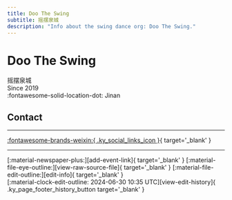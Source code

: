 ```yaml
---
title: Doo The Swing
subtitle: 摇摆泉城
description: "Info about the swing dance org: Doo The Swing."
---
```


# Doo The Swing

摇摆泉城  
Since 2019  
:fontawesome-solid-location-dot: Jinan  


## Contact


---

 [:fontawesome-brands-weixin:{ .ky_social_links_icon }](# "DooTheSwing摇摆泉城"){ target='_blank' }

---

<div class="ky_page_footer" markdown>
<div class="ky_page_footer_trailing" markdown="span">
[:material-newspaper-plus:][add-event-link]{ target='_blank' }
[:material-file-eye-outline:][view-raw-source-file]{ target='_blank' }
[:material-file-edit-outline:][edit-info]{ target='_blank' }
</div>
<div class="ky_page_footer_leading" markdown="span">
[:material-clock-edit-outline: 2024-06-30 10:35 UTC][view-edit-history]{ .ky_page_footer_history_button target='_blank' }
</div>
</div>

[add-event-link]: https://github.com/swingdance/events/issues/new?assignees=&labels=add+event&projects=&template=02-add_entity.yml&title=%5Bcn%5D%20%3CName%3E&region=cn&province=Shandong&city=Jinan&org_id=doo-the-swing "Add Event"
[view-raw-source-file]: https://github.com/swingdance/orgs/blob/main/cn/doo-the-swing.json "View Raw Source File"
[edit-info]: https://github.com/swingdance/orgs/issues/new?assignees=&labels=update+org&projects=&template=03-update_entity.yml&title=%5Bcn%5D%20Doo%20The%20Swing&region=cn&id=doo-the-swing&name=Doo%20The%20Swing "Edit Info"

[view-edit-history]: https://github.com/swingdance/orgs/commits/main/cn/doo-the-swing.json "View Edit History"
